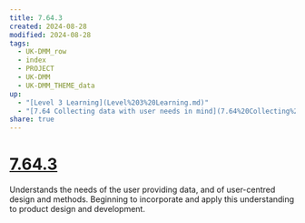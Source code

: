 ```yaml
---
title: 7.64.3
created: 2024-08-28
modified: 2024-08-28
tags:
  - UK-DMM_row
  - index
  - PROJECT
  - UK-DMM
  - UK-DMM_THEME_data
up:
  - "[Level 3 Learning](Level%203%20Learning.md)"
  - "[7.64 Collecting data with user needs in mind](7.64%20Collecting%20data%20with%20user%20needs%20in%20mind.md)"
share: true
---
```

# [7.64.3](7.64.3.md)

Understands the needs of the user providing data, and of user-centred design and methods. Beginning to incorporate and apply this understanding to product design and development.
